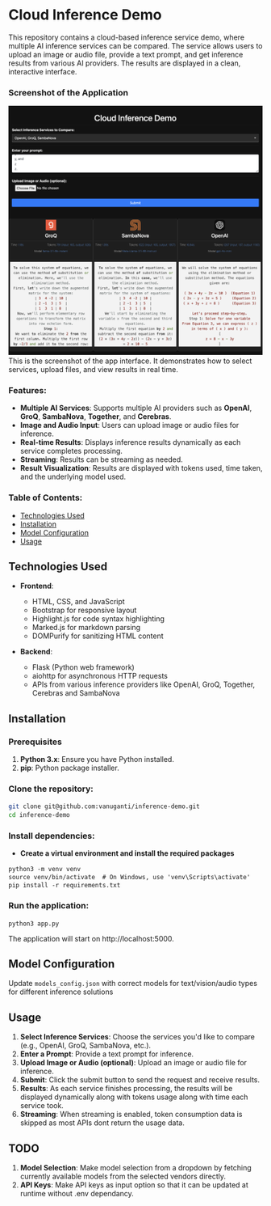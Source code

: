 # Cloud Inference Demo

This repository contains a cloud-based inference service demo, where multiple AI inference services can be compared. The service allows users to upload an image or audio file, provide a text prompt, and get inference results from various AI providers. The results are displayed in a clean, interactive interface.

### Screenshot of the Application
![Cloud Inference App Screenshot](images/app-screenshot.png)
This is the screenshot of the app interface. It demonstrates how to select services, upload files, and view results in real time.

### Features:
- **Multiple AI Services**: Supports multiple AI providers such as **OpenAI**, **GroQ**, **SambaNova**, **Together**, and **Cerebras**.
- **Image and Audio Input**: Users can upload image or audio files for inference.
- **Real-time Results**: Displays inference results dynamically as each service completes processing.
- **Streaming**: Results can be streaming as needed.
- **Result Visualization**: Results are displayed with tokens used, time taken, and the underlying model used.

### Table of Contents:
- [Technologies Used](#technologies-used)
- [Installation](#installation)
- [Model Configuration](#model-configuration)
- [Usage](#usage)

## Technologies Used

- **Frontend**:
  - HTML, CSS, and JavaScript
  - Bootstrap for responsive layout
  - Highlight.js for code syntax highlighting
  - Marked.js for markdown parsing
  - DOMPurify for sanitizing HTML content

- **Backend**:
  - Flask (Python web framework)
  - aiohttp for asynchronous HTTP requests
  - APIs from various inference providers like OpenAI, GroQ, Together, Cerebras and SambaNova

## Installation

### Prerequisites
1. **Python 3.x**: Ensure you have Python installed.
2. **pip**: Python package installer.

### Clone the repository:
```bash
git clone git@github.com:vanuganti/inference-demo.git
cd inference-demo
```

### Install dependencies:
- **Create a virtual environment and install the required packages**
```
python3 -m venv venv
source venv/bin/activate  # On Windows, use 'venv\Scripts\activate'
pip install -r requirements.txt
```

### Run the application:
```
python3 app.py
```
The application will start on http://localhost:5000.

## Model Configuration
Update `models_config.json` with correct models for text/vision/audio types for different inference solutions

## Usage
1. **Select Inference Services**: Choose the services you'd like to compare (e.g., OpenAI, GroQ, SambaNova, etc.).
2. **Enter a Prompt**: Provide a text prompt for inference.
3. **Upload Image or Audio (optional)**: Upload an image or audio file for inference.
4. **Submit**: Click the submit button to send the request and receive results.
5. **Results**: As each service finishes processing, the results will be displayed dynamically along with tokens usage along with time each service took. 
5. **Streaming**: When streaming is enabled, token consumption data is skipped as most APIs dont return the usage data. 

## TODO
1. **Model Selection**: Make model selection from a dropdown by fetching currently available models from the selected vendors directly.
2. **API Keys**: Make API keys as input option so that it can be updated at runtime without .env dependancy.
